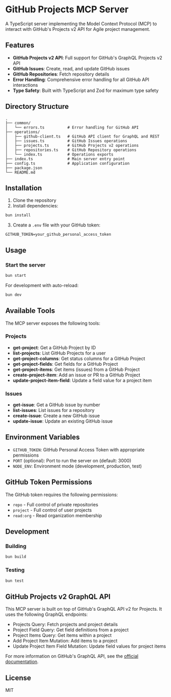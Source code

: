 # GitHub Projects MCP Server

A TypeScript server implementing the Model Context Protocol (MCP) to interact with GitHub's Projects v2 API for Agile project management.

## Features

- **GitHub Projects v2 API**: Full support for GitHub's GraphQL Projects v2 API
- **GitHub Issues**: Create, read, and update GitHub issues
- **GitHub Repositories**: Fetch repository details
- **Error Handling**: Comprehensive error handling for all GitHub API interactions
- **Type Safety**: Built with TypeScript and Zod for maximum type safety

## Directory Structure

```
.
├── common/
│   └── errors.ts          # Error handling for GitHub API
├── operations/
│   ├── github-client.ts   # GitHub API client for GraphQL and REST
│   ├── issues.ts          # GitHub Issues operations
│   ├── projects.ts        # GitHub Projects v2 operations
│   ├── repositories.ts    # GitHub Repository operations
│   └── index.ts           # Operations exports
├── index.ts               # Main server entry point
├── config.ts              # Application configuration
├── package.json
└── README.md
```

## Installation

1. Clone the repository
2. Install dependencies:

```bash
bun install
```

3. Create a `.env` file with your GitHub token:

```
GITHUB_TOKEN=your_github_personal_access_token
```

## Usage

### Start the server

```bash
bun start
```

For development with auto-reload:

```bash
bun dev
```

## Available Tools

The MCP server exposes the following tools:

<!-- ### Repositories -->

<!-- - **get-repository**: Get a GitHub repository by owner and name -->

### Projects

- **get-project**: Get a GitHub Project by ID
- **list-projects**: List GitHub Projects for a user
- **get-project-columns**: Get status columns for a GitHub Project
- **get-project-fields**: Get fields for a GitHub Project
- **get-project-items**: Get items (issues) from a GitHub Project
- **create-project-item**: Add an issue or PR to a GitHub Project
- **update-project-item-field**: Update a field value for a project item

### Issues

- **get-issue**: Get a GitHub issue by number
- **list-issues**: List issues for a repository
- **create-issue**: Create a new GitHub issue
- **update-issue**: Update an existing GitHub issue

## Environment Variables

- `GITHUB_TOKEN`: GitHub Personal Access Token with appropriate permissions
- `PORT` (optional): Port to run the server on (default: 3000)
- `NODE_ENV`: Environment mode (development, production, test)

## GitHub Token Permissions

The GitHub token requires the following permissions:

- `repo` - Full control of private repositories
- `project` - Full control of user projects
- `read:org` - Read organization membership

## Development

### Building

```bash
bun build
```

### Testing

```bash
bun test
```

## GitHub Projects v2 GraphQL API

This MCP server is built on top of GitHub's GraphQL API v2 for Projects. It uses the following GraphQL endpoints:

- Projects Query: Fetch projects and project details
- Project Field Query: Get field definitions from a project
- Project Items Query: Get items within a project
- Add Project Item Mutation: Add items to a project
- Update Project Item Field Mutation: Update field values for project items

For more information on GitHub's GraphQL API, see the [official documentation](https://docs.github.com/en/graphql).

## License

MIT
